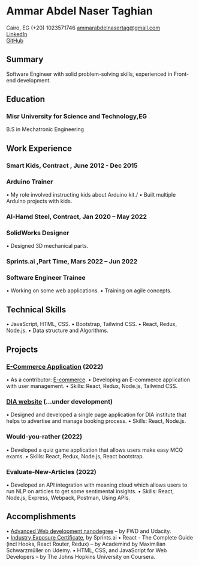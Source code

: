 # Ammar Abdel Naser Taghian
Cairo, EG 
(+20) 1023571746 
ammarabdelnasertag@gmail.com  
[LinkedIn](https://www.linkedin.com/in/ammarelnasser/)  
[GitHub](https://github.com/AmmarNaser)

## Summary
Software Engineer with solid problem-solving skills, experienced in Front-end development.

## Education 
### Misr University for Science and Technology,EG
B.S in Mechatronic Engineering

## Work Experience

### Smart Kids, Contract , June 2012 - Dec 2015
### Arduino Trainer 
•	My role involved instructing kids about Arduino kit./
•	Built multiple Arduino projects with kids.

### Al-Hamd Steel, Contract, Jan 2020 – May 2022
### SolidWorks Designer 
•	Designed 3D mechanical parts.

### Sprints.ai ,Part Time, Mars 2022 – Jun 2022
### Software Engineer Trainee 
•	Working on some web applications. 
•	Training on agile concepts.

## Technical Skills

•	JavaScript, HTML, CSS.
•	Bootstrap, Tailwind CSS.
•	React, Redux, Node.js.
•	Data structure and Algorithms. 

## Projects

### [E-Commerce Application](https://master-ec.herokuapp.com/) (2022)
•	As a contributor: [E-commerce](https://github.com/Darkmax512/E-Commerce-Application.git).
•	Developing an E-commerce application with user management.
•	Skills: React, Redux, Node.js, Tailwind CSS.
### [DIA website](https://diaegy.com/) (…under development)
•	Designed and developed a single page application for DIA institute that helps to advertise and manage booking process.
•	Skills: React, Node.js.
### Would-you-rather (2022)
•	Developed a quiz game application that allows users make easy MCQ exams.
•	Skills: React, Redux, Node.js, React bootstrap.
### Evaluate-New-Articles (2022)
•	Developed an API integration with meaning cloud which allows users to run NLP on articles to get some sentimental insights.
•	Skills: React, Node.js, Express, Webpack, Postman, Using APIs.

## Accomplishments	

•	[Advanced Web development nanodegree](https://graduation.udacity.com/confirm/LSCAFVAM) – by FWD and Udacity.	 
• [Industry Exposure Certificate](https://app.luminpdf.com/viewer/62e29ddd7d2243427327fa95), by Sprints.ai
•	React - The Complete Guide (incl Hooks, React Router, Redux) – by Academind by Maximilian Schwarzmüller on Udemy.
•	HTML, CSS, and JavaScript for Web Developers – by The Johns Hopkins University on Coursera.

